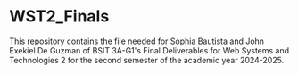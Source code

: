 # WST2_Finals
This repository contains the file needed for Sophia Bautista and John Exekiel De Guzman of BSIT 3A-G1's Final Deliverables for Web Systems and Technologies 2 for the second semester of the academic year 2024-2025.
